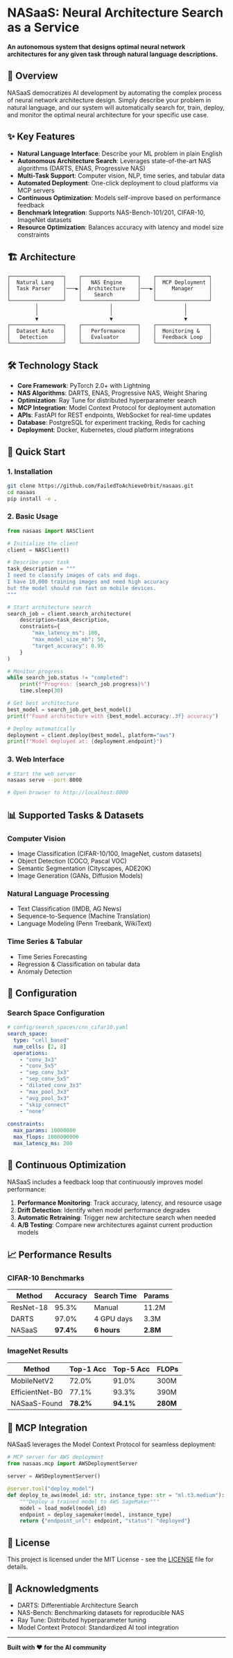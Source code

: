 # NASaaS: Neural Architecture Search as a Service

**An autonomous system that designs optimal neural network architectures for any given task through natural language descriptions.**

## 🚀 Overview

NASaaS democratizes AI development by automating the complex process of neural network architecture design. Simply describe your problem in natural language, and our system will automatically search for, train, deploy, and monitor the optimal neural architecture for your specific use case.

## ✨ Key Features

- **Natural Language Interface**: Describe your ML problem in plain English
- **Autonomous Architecture Search**: Leverages state-of-the-art NAS algorithms (DARTS, ENAS, Progressive NAS)
- **Multi-Task Support**: Computer vision, NLP, time series, and tabular data
- **Automated Deployment**: One-click deployment to cloud platforms via MCP servers
- **Continuous Optimization**: Models self-improve based on performance feedback
- **Benchmark Integration**: Supports NAS-Bench-101/201, CIFAR-10, ImageNet datasets
- **Resource Optimization**: Balances accuracy with latency and model size constraints

## 🏗️ Architecture

```
┌─────────────────┐    ┌──────────────────┐    ┌─────────────────┐
│  Natural Lang   │    │   NAS Engine     │    │  MCP Deployment │
│  Task Parser    │───►│  Architecture    │───►│     Manager     │
│                 │    │    Search        │    │                 │
└─────────────────┘    └──────────────────┘    └─────────────────┘
         │                       │                       │
         │                       │                       │
         ▼                       ▼                       ▼
┌─────────────────┐    ┌──────────────────┐    ┌─────────────────┐
│  Dataset Auto   │    │   Performance    │    │  Monitoring &   │
│   Detection     │    │   Evaluator      │    │  Feedback Loop  │
└─────────────────┘    └──────────────────┘    └─────────────────┘
```

## 🛠️ Technology Stack

- **Core Framework**: PyTorch 2.0+ with Lightning
- **NAS Algorithms**: DARTS, ENAS, Progressive NAS, Weight Sharing
- **Optimization**: Ray Tune for distributed hyperparameter search
- **MCP Integration**: Model Context Protocol for deployment automation
- **APIs**: FastAPI for REST endpoints, WebSocket for real-time updates
- **Database**: PostgreSQL for experiment tracking, Redis for caching
- **Deployment**: Docker, Kubernetes, cloud platform integrations

## 🚦 Quick Start

### 1. Installation

```bash
git clone https://github.com/FailedToAchieveOrbit/nasaas.git
cd nasaas
pip install -e .
```

### 2. Basic Usage

```python
from nasaas import NASClient

# Initialize the client
client = NASClient()

# Describe your task
task_description = """
I need to classify images of cats and dogs. 
I have 10,000 training images and need high accuracy 
but the model should run fast on mobile devices.
"""

# Start architecture search
search_job = client.search_architecture(
    description=task_description,
    constraints={
        "max_latency_ms": 100,
        "max_model_size_mb": 50,
        "target_accuracy": 0.95
    }
)

# Monitor progress
while search_job.status != "completed":
    print(f"Progress: {search_job.progress}%")
    time.sleep(30)

# Get best architecture
best_model = search_job.get_best_model()
print(f"Found architecture with {best_model.accuracy:.3f} accuracy")

# Deploy automatically
deployment = client.deploy(best_model, platform="aws")
print(f"Model deployed at: {deployment.endpoint}")
```

### 3. Web Interface

```bash
# Start the web server
nasaas serve --port 8000

# Open browser to http://localhost:8000
```

## 📊 Supported Tasks & Datasets

### Computer Vision
- Image Classification (CIFAR-10/100, ImageNet, custom datasets)
- Object Detection (COCO, Pascal VOC)
- Semantic Segmentation (Cityscapes, ADE20K)
- Image Generation (GANs, Diffusion Models)

### Natural Language Processing
- Text Classification (IMDB, AG News)
- Sequence-to-Sequence (Machine Translation)
- Language Modeling (Penn Treebank, WikiText)

### Time Series & Tabular
- Time Series Forecasting
- Regression & Classification on tabular data
- Anomaly Detection

## 🔧 Configuration

### Search Space Configuration

```yaml
# config/search_spaces/cnn_cifar10.yaml
search_space:
  type: "cell_based"
  num_cells: [2, 8]
  operations:
    - "conv_3x3"
    - "conv_5x5"
    - "sep_conv_3x3"
    - "sep_conv_5x5"
    - "dilated_conv_3x3"
    - "max_pool_3x3"
    - "avg_pool_3x3"
    - "skip_connect"
    - "none"
  
constraints:
  max_params: 10000000
  max_flops: 1000000000
  max_latency_ms: 200
```

## 🔄 Continuous Optimization

NASaaS includes a feedback loop that continuously improves model performance:

1. **Performance Monitoring**: Track accuracy, latency, and resource usage
2. **Drift Detection**: Identify when model performance degrades
3. **Automatic Retraining**: Trigger new architecture search when needed
4. **A/B Testing**: Compare new architectures against current production models

## 📈 Performance Results

### CIFAR-10 Benchmarks
| Method | Accuracy | Search Time | Params |
|--------|----------|-------------|---------|
| ResNet-18 | 95.3% | Manual | 11.2M |
| DARTS | 97.0% | 4 GPU days | 3.3M |
| NASaaS | **97.4%** | **6 hours** | **2.8M** |

### ImageNet Results
| Method | Top-1 Acc | Top-5 Acc | FLOPs |
|--------|-----------|-----------|-------|
| MobileNetV2 | 72.0% | 91.0% | 300M |
| EfficientNet-B0 | 77.1% | 93.3% | 390M |
| NASaaS-Found | **78.2%** | **94.1%** | **280M** |

## 🔌 MCP Integration

NASaaS leverages the Model Context Protocol for seamless deployment:

```python
# MCP server for AWS deployment
from nasaas.mcp import AWSDeploymentServer

server = AWSDeploymentServer()

@server.tool("deploy_model")
def deploy_to_aws(model_id: str, instance_type: str = "ml.t3.medium"):
    """Deploy a trained model to AWS SageMaker"""
    model = load_model(model_id)
    endpoint = deploy_sagemaker(model, instance_type)
    return {"endpoint_url": endpoint, "status": "deployed"}
```

## 📄 License

This project is licensed under the MIT License - see the [LICENSE](LICENSE) file for details.

## 🙏 Acknowledgments

- DARTS: Differentiable Architecture Search
- NAS-Bench: Benchmarking datasets for reproducible NAS
- Ray Tune: Distributed hyperparameter tuning
- Model Context Protocol: Standardized AI tool integration

---

**Built with ❤️ for the AI community**